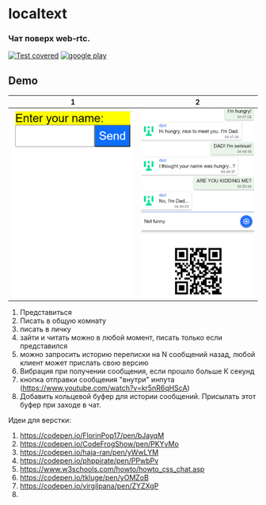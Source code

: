 # localtext

### Чат поверх web-rtc. 

[![Test covered](https://github.com/asavan/localtext/actions/workflows/static.yml/badge.svg)](https://github.com/asavan/localtext/actions/workflows/static.yml)
[![google play](https://img.shields.io/endpoint?color=green&logo=google-play&logoColor=green&url=https%3A%2F%2Fplay.cuzi.workers.dev%2Fplay%3Fi%3Dru.asavan.localtext%26gl%3DUS%26hl%3Den%26l%3D%24name%26m%3D%24version)](https://play.google.com/store/apps/details?id=ru.asavan.localtext)

## Demo
1                                             |  2                        
:--------------------------------------------:|:-------------------------:
![Name](/android/to_launch/name.png "name")   |  ![Obwalka](/android/to_launch/input.png "Obwalka")


1) Представиться
2) Писать в общую комнату
3) писать в личку
4) зайти и читать можно в любой момент, писать только если представился
5) можно запросить историю переписки на N сообщений назад, любой клиент может прислать свою версию
6) Вибрация при получении сообщения, если прошло больше К секунд
7) кнопка отправки сообщения "внутри" инпута (https://www.youtube.com/watch?v=kr5nR6qHScA)
8) Добавить кольцевой буфер для истории сообщений. Присылать этот буфер при заходе в чат.


Идеи для верстки:
1) https://codepen.io/FlorinPop17/pen/bJayqM
2) https://codepen.io/CodeFrogShow/pen/PKYvMo
3) https://codepen.io/haja-ran/pen/yWwLYM
4) https://codepen.io/phppirate/pen/PPwbPv
5) https://www.w3schools.com/howto/howto_css_chat.asp
6) https://codepen.io/tkluge/pen/yOMZoB
7) https://codepen.io/virgilpana/pen/ZYZXgP
8) 
